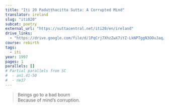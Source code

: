 ```yaml
---
title: "Iti 20 Paduṭṭhacitta Sutta: A Corrupted Mind"
translator: ireland
slug: "iti020"
subcat: poetry
external_url: "https://suttacentral.net/iti20/en/ireland"
drive_links:
  - "https://drive.google.com/file/d/1PqCrj7XhzZwX7iYZ-LkNPTggN3OOuJaq/view?usp=drivesdk"
course: rebirth
tags:
  - iti
year: 1997
pages: 1
parallels: []
# Partial parallels from SC
#  - an1.41-50
#  - ne37
---
```


> Beings go to a bad bourn  
Because of mind’s corruption.

<!---->
